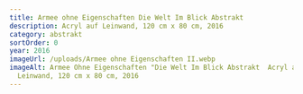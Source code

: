 ```yaml
---
title: Armee ohne Eigenschaften Die Welt Im Blick Abstrakt
description: Acryl auf Leinwand, 120 cm x 80 cm, 2016
category: abstrakt
sortOrder: 0
year: 2016
imageUrl: /uploads/Armee ohne Eigenschaften II.webp
imageAlt: Armee Ohne Eigenschaften "Die Welt Im Blick Abstrakt  Acryl auf
  Leinwand, 120 cm x 80 cm, 2016
---
```

